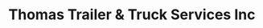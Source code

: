 ---
title: "Thomas Trailer & Truck Services Inc"
url: /chesapeake/thomas-trailer-and-truck-services-inc/
shop: trade
---